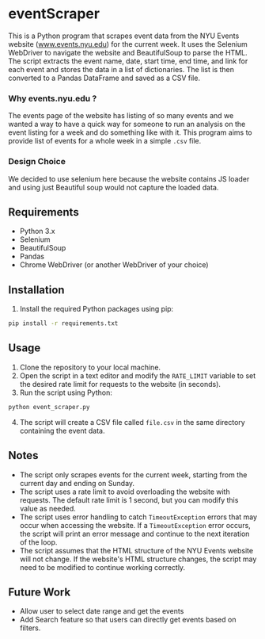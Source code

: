 # eventScraper

This is a Python program that scrapes event data from the NYU Events website (www.events.nyu.edu) for the current week. It uses the Selenium WebDriver to navigate the website and BeautifulSoup to parse the HTML. The script extracts the event name, date, start time, end time, and link for each event and stores the data in a list of dictionaries. The list is then converted to a Pandas DataFrame and saved as a CSV file.

### Why events.nyu.edu ?

The events page of the website has listing of so many events and we wanted a way to have a quick way for someone to run an analysis on the event listing for a week and do something like  with it. This program aims to provide list of events for a whole week in a simple `.csv` file. 

### Design Choice

We decided to use selenium here because the website contains JS loader and using just Beautiful soup would not capture the loaded data. 

## Requirements

* Python 3.x
* Selenium
* BeautifulSoup
* Pandas
* Chrome WebDriver (or another WebDriver of your choice)

## Installation

1. Install the required Python packages using pip:

```bash
pip install -r requirements.txt
```

## Usage

1. Clone the repository to your local machine.
2. Open the script in a text editor and modify the `RATE_LIMIT` variable to set the desired rate limit for requests to the website (in seconds).
3. Run the script using Python:

```bash
python event_scraper.py
```

4. The script will create a CSV file called `file.csv` in the same directory containing the event data.

## Notes

* The script only scrapes events for the current week, starting from the current day and ending on Sunday.
* The script uses a rate limit to avoid overloading the website with requests. The default rate limit is 1 second, but you can modify this value as needed.
* The script uses error handling to catch `TimeoutException` errors that may occur when accessing the website. If a `TimeoutException` error occurs, the script will print an error message and continue to the next iteration of the loop.
* The script assumes that the HTML structure of the NYU Events website will not change. If the website's HTML structure changes, the script may need to be modified to continue working correctly.


## Future Work

* Allow user to select date range and get the events
* Add Search feature so that users can directly get  events based on filters. 